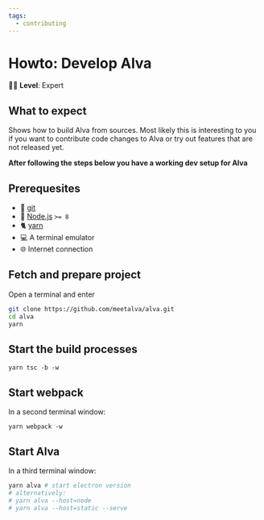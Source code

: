 ```yaml
---
tags:
  - contributing
---
```


# Howto: Develop Alva

:woman_student: **Level**: Expert

## What to expect

Shows how to build Alva from sources. Most likely
this is interesting to you if you want to contribute
code changes to Alva or try out features that are not 
released yet.

**After following the steps below you have a working dev setup for Alva**

## Prerequesites

* :evergreen_tree: [git](https://git-scm.com/downloads)
* :turtle: [Node.js](https://nodejs.org/en/) `>= 8`
* :cat2: [yarn](https://yarnpkg.com/en/)
* :computer: A terminal emulator 
* :globe_with_meridians: Internet connection


## Fetch and prepare project

Open a terminal and enter

```sh
git clone https://github.com/meetalva/alva.git
cd alva
yarn
```

## Start the build processes

```
yarn tsc -b -w
```

## Start webpack
In a second terminal window:

```
yarn webpack -w
```

## Start Alva
In a third terminal window:
```sh
yarn alva # start electron version
# alternatively:
# yarn alva --host=node
# yarn alva --host=static --serve
```
